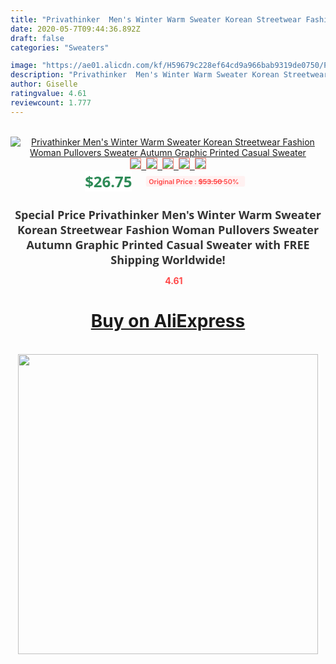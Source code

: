 ```yaml
---
title: "Privathinker  Men's Winter Warm Sweater Korean Streetwear Fashion Woman Pullovers Sweater Autumn Graphic Printed Casual Sweater"
date: 2020-05-7T09:44:36.892Z
draft: false
categories: "Sweaters"

image: "https://ae01.alicdn.com/kf/H59679c228ef64cd9a966bab9319de0750/Privathinker-Men-s-Winter-Warm-Sweater-Korean-Streetwear-Fashion-Woman-Pullovers-Sweater-Autumn-Graphic-Printed-Casual.jpg"
description: "Privathinker  Men's Winter Warm Sweater Korean Streetwear Fashion Woman Pullovers Sweater Autumn Graphic Printed Casual Sweater"
author: Giselle
ratingvalue: 4.61
reviewcount: 1.777
---
```

<br>
<div style="text-align: center;">
<a href="https://s.click.aliexpress.com/e/_A3nmg5" target="_blank" rel="nofollow noopener noreferrer"><img alt="Privathinker  Men's Winter Warm Sweater Korean Streetwear Fashion Woman Pullovers Sweater Autumn Graphic Printed Casual Sweater" class="magnifier-image" src="https://ae01.alicdn.com/kf/H59679c228ef64cd9a966bab9319de0750/Privathinker-Men-s-Winter-Warm-Sweater-Korean-Streetwear-Fashion-Woman-Pullovers-Sweater-Autumn-Graphic-Printed-Casual.jpg_640x640.jpg">
<br>
<img style="border:1px solid salmon" src="https://ae01.alicdn.com/kf/H59679c228ef64cd9a966bab9319de0750/Privathinker-Men-s-Winter-Warm-Sweater-Korean-Streetwear-Fashion-Woman-Pullovers-Sweater-Autumn-Graphic-Printed-Casual.jpg_120x120.jpg">&nbsp;&nbsp;<img style="border:1px solid salmon" src="https://ae01.alicdn.com/kf/H5fbf80a8ec2142fa9c69cca4f87df915K/Privathinker-Men-s-Winter-Warm-Sweater-Korean-Streetwear-Fashion-Woman-Pullovers-Sweater-Autumn-Graphic-Printed-Casual.jpg_120x120.jpg">&nbsp;&nbsp;<img style="border:1px solid salmon" src="https://ae01.alicdn.com/kf/Hf5d1d0a4218245469c4b5279943c6b72f/Privathinker-Men-s-Winter-Warm-Sweater-Korean-Streetwear-Fashion-Woman-Pullovers-Sweater-Autumn-Graphic-Printed-Casual.jpg_120x120.jpg">&nbsp;&nbsp;<img style="border:1px solid salmon" src="https://ae01.alicdn.com/kf/H231bbba5b10343d5901aea9ea8707c0aw/Privathinker-Men-s-Winter-Warm-Sweater-Korean-Streetwear-Fashion-Woman-Pullovers-Sweater-Autumn-Graphic-Printed-Casual.jpg_120x120.jpg">&nbsp;&nbsp;<img style="border:1px solid salmon" src="https://ae01.alicdn.com/kf/H067d8fea395d4474b68bf15586e89e5a1/Privathinker-Men-s-Winter-Warm-Sweater-Korean-Streetwear-Fashion-Woman-Pullovers-Sweater-Autumn-Graphic-Printed-Casual.jpg_120x120.jpg"></a></div><br0>
<div style="text-align: center;"><span style="background-color: white; border: 0px; box-sizing: border-box; color: seagreen; display: inline-block; font-family: &quot;open sans&quot; , &quot;arial&quot; , &quot;helvetica&quot; , sans-serif , &quot;heiti&quot;; font-size: 24px; font-stretch: inherit; font-weight: 700; line-height: inherit; margin: 0px 10px 0px 0px; padding: 0px; vertical-align: middle;">$26.75 </span>
<span style="background: rgb(255 , 241 , 241); border-radius: 3px; border: 0px; box-sizing: border-box; color: #ff4747; display: inline-block; font-family: inherit; font-size: 12px; font-stretch: inherit; font-style: inherit; font-variant: inherit; font-weight: 600; line-height: inherit; margin: 0px; padding: 2px 5px; transform: scale(0.9); vertical-align: middle;">Original Price : <b style="text-decoration: line-through;">$53.50 </b> 50%&nbsp;&nbsp;</span></div>
<h1 style="color: #333333; display: inline-block; font-family: &quot;open sans&quot; , &quot;arial&quot; , &quot;helvetica&quot; , sans-serif , &quot;heiti&quot;; font-size: 18px; font-stretch: inherit; font-weight: 700; text-align: center;">Special Price Privathinker  Men's Winter Warm Sweater Korean Streetwear Fashion Woman Pullovers Sweater Autumn Graphic Printed Casual Sweater with FREE Shipping Worldwide!</h1>
<div style="color: #ff4747; text-align: center;">
<img src="https://4.bp.blogspot.com/-M0ZcTcb-5uY/XleCXlxnR4I/AAAAAAAAAEc/OrjgMkXV1oMQFaCRZj5HQwOCBcu3w1FegCPcBGAYYCw/s1600/star.png" style="height: 15px;">&nbsp;<b>4.61</b></div>
<div class="button_cont" align="center"><a class="buynow_a" href="https://s.click.aliexpress.com/e/_A3nmg5" target="_blank" rel="nofollow noopener noreferrer"><H1>Buy on AliExpress</H1></a></div><br>
<div class="separator" style="clear: both; text-align: center;">
<img src="https://lh3.googleusercontent.com/-pTy5HemUv9M/XlePHvY0dAI/AAAAAAAAAE4/0nX5iRUoIWY8eMW9Dpxeirr157OZliDIgCLcBGAsYHQ/s1600/badge.gif" width="480">
</div>
